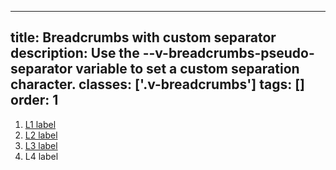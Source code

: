 <!--
 *              © 2025 Visa
 *
 * Licensed under the Apache License, Version 2.0 (the "License");
 * you may not use this file except in compliance with the License.
 * You may obtain a copy of the License at
 *
 *         http://www.apache.org/licenses/LICENSE-2.0
 *
 * Unless required by applicable law or agreed to in writing, software
 * distributed under the License is distributed on an "AS IS" BASIS,
 * WITHOUT WARRANTIES OR CONDITIONS OF ANY KIND, either express or implied.
 * See the License for the specific language governing permissions and
 * limitations under the License.
 *
 -->
---
title: Breadcrumbs with custom separator
description: Use the --v-breadcrumbs-pseudo-separator variable to set a custom separation character. 
classes: ['.v-breadcrumbs']
tags: []
order: 1
---

<nav aria-label="Breadcrumb" class="v-breadcrumbs" style="--v-breadcrumbs-pseudo-separator: '+';">
  <ol>
    <li>
      <a class="v-link" href="./breadcrumbs">
        L1 label
      </a>
    </li>
    <li>
      <a class="v-link" href="./breadcrumbs">
        L2 label
      </a>
    </li>
    <li>
      <a class="v-link" href="./breadcrumbs">
        L3 label
      </a>
    </li>
    <li>
      <span aria-current="page">
        L4 label
      </span>
    </li>
  </ol>
</nav>
